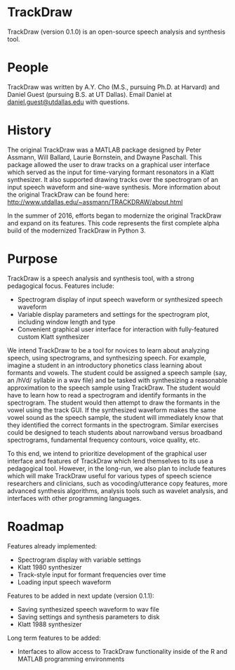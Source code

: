 TrackDraw
=========
TrackDraw (version 0.1.0) is an open-source speech analysis and synthesis tool.

People
======
TrackDraw was written by A.Y. Cho (M.S., pursuing Ph.D. at Harvard) and Daniel Guest (pursuing B.S. at UT Dallas).
Email Daniel at daniel.guest@utdallas.edu with questions.

History
=======
The original TrackDraw was a MATLAB package designed by Peter Assmann, Will Ballard, Laurie Bornstein, and Dwayne Paschall. This package allowed the user to draw tracks on a graphical user interface which served as the input for time-varying formant resonators in a Klatt synthesizer. It also supported drawing tracks over the spectrogram of an input speech waveform and sine-wave synthesis. More information about the original TrackDraw can be found here: http://www.utdallas.edu/~assmann/TRACKDRAW/about.html

In the summer of 2016, efforts began to modernize the original TrackDraw and expand on its features. This code represents the first complete alpha build of the modernized TrackDraw in Python 3.

Purpose
=======
TrackDraw is a speech analysis and synthesis tool, with a strong pedagogical focus. Features include:
- Spectrogram display of input speech waveform or synthesized speech waveform
- Variable display parameters and settings for the spectrogram plot, including window length and type
- Convenient graphical user interface for interaction with fully-featured custom Klatt synthesizer

We intend TrackDraw to be a tool for novices to learn about analyzing speech, using spectrograms, and synthesizing speech. For example, imagine a student in an introductory phonetics class learning about formants and vowels. The student could be assigned a speech sample (say, an /hVd/ syllable in a wav file) and be tasked with synthesizing a reasonable approximation to the speech sample using TrackDraw. The student would have to learn how to read a spectrogram and identify formants in the spectrogram. The student would then attempt to draw the formants in the vowel using the track GUI. If the synthesized waveform makes the same vowel sound as the speech sample, the student will immediately know that they identified the correct formants in the spectrogram. Similar exercises could be designed to teach students about narrowband versus broadband spectrograms, fundamental frequency contours, voice quality, etc. 

To this end, we intend to prioritize development of the graphical user interface and features of TrackDraw which lend themselves to its use a pedagogical tool. However, in the long-run, we also plan to include features which will make TrackDraw useful for various types of speech science researchers and clinicians, such as vocoding/utterance copy features, more advanced synthesis algorithms, analysis tools such as wavelet analysis, and interfaces with other programming languages.

Roadmap
=======
Features already implemented:
- Spectrogram display with variable settings
- Klatt 1980 synthesizer
- Track-style input for formant frequencies over time
- Loading input speech waveform

Features to be added in next update (version 0.1.1):
- Saving synthesized speech waveform to wav file
- Saving settings and synthesis parameters to disk
- Klatt 1988 synthesizer

Long term features to be added:
- Interfaces to allow access to TrackDraw functionality inside of the R and MATLAB programming environments
